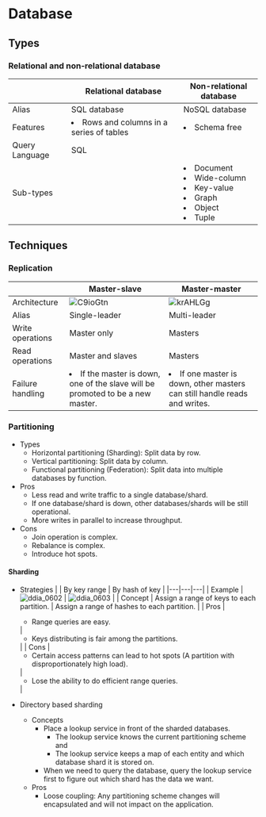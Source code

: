 # Database

## Types
### Relational and non-relational database
| | Relational database | Non-relational database |
|---|---|---|
| Alias | SQL database | NoSQL database |
| Features | <li>Rows and columns in a series of tables | <li>Schema free |
| Query Language | SQL | |
| Sub-types | | <li>Document<li>Wide-column<li>Key-value<li>Graph<li>Object<li>Tuple |

## Techniques
### Replication
| | Master-slave | Master-master |
|---|---|---|
| Architecture | ![C9ioGtn](https://user-images.githubusercontent.com/8989447/116644854-b334b680-a931-11eb-9ff5-60f57652b09d.png) | ![krAHLGg](https://user-images.githubusercontent.com/8989447/116644889-cc3d6780-a931-11eb-956d-c6eebf2f218f.png) |
| Alias | Single-leader | Multi-leader |
| Write operations | Master only  | Masters |
| Read operations | Master and slaves | Masters |
| Failure handling | <li>If the master is down, one of the slave will be promoted to be a new master. | <li>If one master is down, other masters can still handle reads and writes. |

### Partitioning
- Types
   - Horizontal partitioning (Sharding): Split data by row.
   - Vertical partitioning: Split data by column.
   - Functional partitioning (Federation): Split data into multiple databases by function.
- Pros
   - Less read and write traffic to a single database/shard.
   - If one database/shard is down, other databases/shards will be still operational.
   - More writes in parallel to increase throughput.
- Cons
   - Join operation is complex.
   - Rebalance is complex.
   - Introduce hot spots.

#### Sharding
- Strategies
  | | By key range | By hash of key |
  |---|---|---|
  | Example | ![ddia_0602](https://user-images.githubusercontent.com/8989447/116647540-09a4f380-a938-11eb-9621-eeeff91e442c.png) | ![ddia_0603](https://user-images.githubusercontent.com/8989447/116647659-525cac80-a938-11eb-847f-c44bfec9f68a.png) |
  | Concept | Assign a range of keys to each partition. | Assign a range of hashes to each partition. |
  | Pros | <ul><li>Range queries are easy.</ul> | <ul><li>Keys distributing is fair among the partitions.</ul> |
  | Cons | <ul><li>Certain access patterns can lead to hot spots (A partition with disproportionately high load).</ul> | <ul><li>Lose the ability to do efficient range queries.</ul> |
  
- Directory based sharding
   - Concepts
      - Place a lookup service in front of the sharded databases.
         - The lookup service knows the current partitioning scheme and 
         - The lookup service keeps a map of each entity and which database shard it is stored on.
      - When we need to query the database, query the lookup service first to figure out which shard has the data we want.
   - Pros
      - Loose coupling: Any partitioning scheme changes will encapsulated and will not impact on the application.

